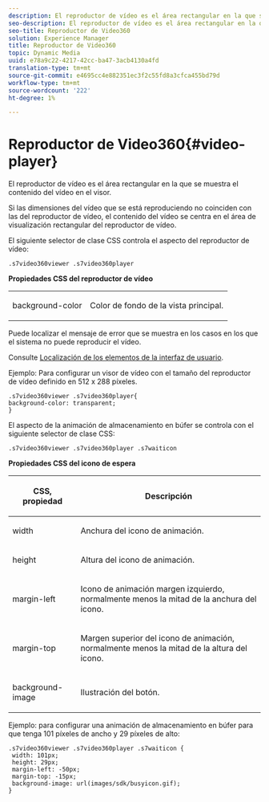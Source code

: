 ```yaml
---
description: El reproductor de vídeo es el área rectangular en la que se muestra el contenido del vídeo en el visor.
seo-description: El reproductor de vídeo es el área rectangular en la que se muestra el contenido del vídeo en el visor.
seo-title: Reproductor de Video360
solution: Experience Manager
title: Reproductor de Video360
topic: Dynamic Media
uuid: e78a9c22-4217-42cc-ba47-3acb4130a4fd
translation-type: tm+mt
source-git-commit: e4695cc4e882351ec3f2c55fd8a3cfca455bd79d
workflow-type: tm+mt
source-wordcount: '222'
ht-degree: 1%

---
```



# Reproductor de Video360{#video-player}

El reproductor de vídeo es el área rectangular en la que se muestra el contenido del vídeo en el visor.

<!--<a id="section_061E550C1C1D4DB2BD663A898895B38C"></a>-->

Si las dimensiones del vídeo que se está reproduciendo no coinciden con las del reproductor de vídeo, el contenido del vídeo se centra en el área de visualización rectangular del reproductor de vídeo.

El siguiente selector de clase CSS controla el aspecto del reproductor de vídeo:

```
.s7video360viewer .s7video360player
```

**Propiedades CSS del reproductor de vídeo**

<table id="table_C48C56E696304C9BAFEE71BA9EA9A174"> 
 <tbody> 
  <tr> 
   <td colname="col1"> <p> <span class="codeph"> background-color  </span> </p> </td> 
   <td colname="col2"> <p>Color de fondo de la vista principal. </p> </td> 
  </tr> 
 </tbody> 
</table>

Puede localizar el mensaje de error que se muestra en los casos en los que el sistema no puede reproducir el vídeo.

Consulte [Localización de los elementos de la interfaz de usuario](../../../c-html5-aem-asset-viewers/c-html5-aem-video360/c-html5-aem-video360-localization.md#concept-16262b8096474d6c9c018c3e99110dd1).

Ejemplo: Para configurar un visor de vídeo con el tamaño del reproductor de vídeo definido en 512 x 288 píxeles.

```
.s7video360viewer .s7video360player{ 
background-color: transparent; 
}
```

<!--<a id="section_5B82913FF3C44B7B8187969CB15E9560"></a>-->

El aspecto de la animación de almacenamiento en búfer se controla con el siguiente selector de clase CSS:

```
.s7video360viewer .s7video360player .s7waiticon
```

**Propiedades CSS del icono de espera**

<table id="table_8DB41A0FF2A746F78B763564C4F3EBE0"> 
 <thead> 
  <tr> 
   <th colname="col1" class="entry"> <p>CSS, propiedad </p> </th> 
   <th colname="col2" class="entry"> <p>Descripción </p> </th> 
  </tr> 
 </thead>
 <tbody> 
  <tr> 
   <td colname="col1"> <p> <span class="codeph"> width </span> </p> </td> 
   <td colname="col2"> <p> Anchura del icono de animación. </p> </td> 
  </tr> 
  <tr> 
   <td colname="col1"> <p> <span class="codeph"> height </span> </p> </td> 
   <td colname="col2"> <p> Altura del icono de animación. </p> </td> 
  </tr> 
  <tr> 
   <td colname="col1"> <p> <span class="codeph"> margin-left  </span> </p> </td> 
   <td colname="col2"> <p> Icono de animación margen izquierdo, normalmente menos la mitad de la anchura del icono. </p> </td> 
  </tr> 
  <tr> 
   <td colname="col1"> <p> <span class="codeph"> margin-top  </span> </p> </td> 
   <td colname="col2"> <p> Margen superior del icono de animación, normalmente menos la mitad de la altura del icono. </p> </td> 
  </tr> 
  <tr> 
   <td colname="col1"> <p> <span class="codeph"> background-image  </span> </p> </td> 
   <td colname="col2"> <p> Ilustración del botón. </p> </td> 
  </tr> 
 </tbody> 
</table>

Ejemplo: para configurar una animación de almacenamiento en búfer para que tenga 101 píxeles de ancho y 29 píxeles de alto:

```
.s7video360viewer .s7video360player .s7waiticon { 
 width: 101px; 
 height: 29px; 
 margin-left: -50px; 
 margin-top: -15px; 
 background-image: url(images/sdk/busyicon.gif); 
}
```

